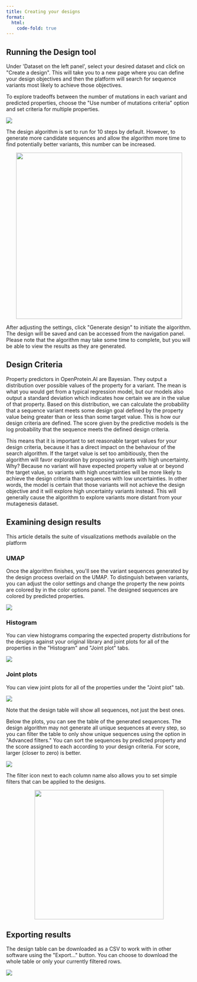 ```yaml
---
title: Creating your designs
format:
  html:
    code-fold: true
---
```


## Running the Design tool

Under 'Dataset on the left panel', select your desired dataset and click
on "Create a design". This will take you to a new page where you can
define your design objectives and then the platform will search for
sequence variants most likely to achieve those objectives.

To explore tradeoffs between the number of mutations in each variant and
predicted properties, choose the "Use number of mutations criteria"
option and set criteria for multiple properties.

![](/main_tutorial_images/18_parameter.png)

The design algorithm is set to run for 10 steps by default. However, to
generate more candidate sequences and allow the algorithm more time to
find potentially better variants, this number can be increased.

<p align="center">
  <img src="/main_tutorial_images/19_iteration.png" width="450">
</p>

After adjusting the settings, click "Generate design" to initiate the
algorithm. The design will be saved and can be accessed from the
navigation panel. Please note that the algorithm may take some time to
complete, but you will be able to view the results as they are
generated.

## Design Criteria

Property predictors in OpenProtein.AI are Bayesian. They output a
distribution over possible values of the property for a variant. The
mean is what you would get from a typical regression model, but our
models also output a standard deviation which indicates how certain we
are in the value of that property. Based on this distribution, we can
calculate the probability that a sequence variant meets some design goal
defined by the property value being greater than or less than some
target value. This is how our design criteria are defined. The score
given by the predictive models is the log probability that the sequence
meets the defined design criteria.

This means that it is important to set reasonable target values for your
design criteria, because it has a direct impact on the behaviour of the
search algorithm. If the target value is set too ambitiously, then the
algorithm will favor exploration by proposing variants with high
uncertainty. Why? Because no variant will have expected property value
at or beyond the target value, so variants with high uncertainties will
be more likely to achieve the design criteria than sequences with low
uncertainties. In other words, the model is certain that those variants
will not achieve the design objective and it will explore high
uncertainty variants instead. This will generally cause the algorithm to
explore variants more distant from your mutagenesis dataset.

## Examining design results

This article details the suite of visualizations methods available on
the platform 

### UMAP 

Once the algorithm finishes, you'll see the variant sequences 
generated by the design process overlaid on the UMAP.
To distinguish between variants, you can adjust the color settings and
change the property the new points are colored by in the color options
panel. The designed sequences are colored by predicted properties.

![](/main_tutorial_images/20_results.png)

### Histogram

You can view histograms comparing the expected property distributions
for the designs against your original library and joint plots for all of
the properties in the "Histogram" and "Joint plot" tabs.

![](/main_tutorial_images/21_hist.png)

### Joint plots

You can view joint plots for all of the properties under the "Joint
plot" tab.

![](/main_tutorial_images/22_jp_results.png)

Note that the design table will show all sequences, not just the
best ones.

Below the plots, you can see the table of the generated sequences. The
design algorithm may not generate all unique sequences at every step, so
you can filter the table to only show unique sequences using the option
in "Advanced filters." You can sort the sequences by predicted property
and the score assigned to each according to your design criteria. For
score, larger (closer to zero) is better.

![](/main_tutorial_images/23_design_table.png)

The filter icon next to each column name also allows you to set simple
filters that can be applied to the designs.

<p align="center">
  <img src="/main_tutorial_images/24_filter.png" width="350">
</p>

## Exporting results

The design table can be downloaded as a CSV to work with in other
software using the "Export..." button. You can choose to download the
whole table or only your currently filtered rows.

![](/main_tutorial_images/25_export.png)
